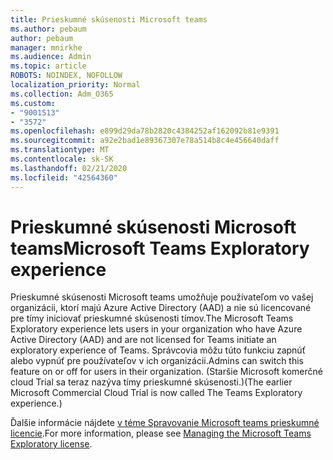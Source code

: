 ```yaml
---
title: Prieskumné skúsenosti Microsoft teams
ms.author: pebaum
author: pebaum
manager: mnirkhe
ms.audience: Admin
ms.topic: article
ROBOTS: NOINDEX, NOFOLLOW
localization_priority: Normal
ms.collection: Adm_O365
ms.custom:
- "9001513"
- "3572"
ms.openlocfilehash: e899d29da78b2820c4384252af162092b81e9391
ms.sourcegitcommit: a92e2bad1e89367307e78a514b8c4e456640daff
ms.translationtype: MT
ms.contentlocale: sk-SK
ms.lasthandoff: 02/21/2020
ms.locfileid: "42564360"
---
```

# <a name="microsoft-teams-exploratory-experience"></a><span data-ttu-id="623e7-102">Prieskumné skúsenosti Microsoft teams</span><span class="sxs-lookup"><span data-stu-id="623e7-102">Microsoft Teams Exploratory experience</span></span>

<span data-ttu-id="623e7-103">Prieskumné skúsenosti Microsoft teams umožňuje používateľom vo vašej organizácii, ktorí majú Azure Active Directory (AAD) a nie sú licencované pre tímy iniciovať prieskumné skúsenosti tímov.</span><span class="sxs-lookup"><span data-stu-id="623e7-103">The Microsoft Teams Exploratory experience lets users in your organization who have Azure Active Directory (AAD) and are not licensed for Teams initiate an exploratory experience of Teams.</span></span> <span data-ttu-id="623e7-104">Správcovia môžu túto funkciu zapnúť alebo vypnúť pre používateľov v ich organizácii.</span><span class="sxs-lookup"><span data-stu-id="623e7-104">Admins can switch this feature on or off for users in their organization.</span></span> <span data-ttu-id="623e7-105">(Staršie Microsoft komerčné cloud Trial sa teraz nazýva tímy prieskumné skúsenosti.)</span><span class="sxs-lookup"><span data-stu-id="623e7-105">(The earlier Microsoft Commercial Cloud Trial is now called The Teams Exploratory experience.)</span></span>

<span data-ttu-id="623e7-106">Ďalšie informácie nájdete [v téme Spravovanie Microsoft teams prieskumné licencie](https://docs.microsoft.com/microsoftteams/teams-exploratory/).</span><span class="sxs-lookup"><span data-stu-id="623e7-106">For more information, please see [Managing the Microsoft Teams Exploratory license](https://docs.microsoft.com/microsoftteams/teams-exploratory/).</span></span>
